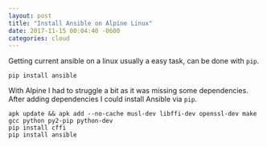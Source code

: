 ```yaml
---
layout: post
title: "Install Ansible on Alpine Linux"
date: 2017-11-15 00:04:40 -0600
categories: cloud
---
```


Getting current ansible on a linux usually a easy task, can be done with ```pip```.

```
pip install ansible
```

With Alpine I had to struggle a bit as it was missing some dependencies. After adding
dependencies I could install Ansible via ```pip```.

```
apk update && apk add --no-cache musl-dev libffi-dev openssl-dev make gcc python py2-pip python-dev
pip install cffi
pip install ansible
```
